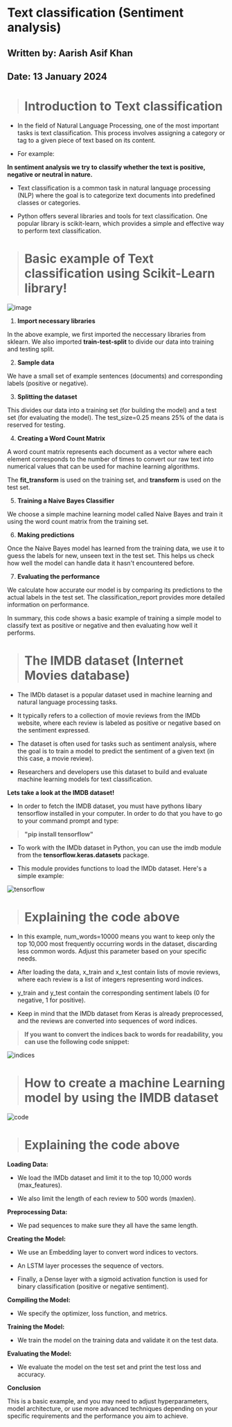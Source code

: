 # **Text classification (Sentiment analysis)**
## **Written by:** Aarish Asif Khan
## **Date:** 13 January 2024 

> # **Introduction to Text classification**

- In the field of Natural Language Processing, one of the most important tasks is text classification. This
process involves assigning a category or tag to a given piece of text based on its content. 

- For example:

**In sentiment analysis we try to classify whether the text is positive, negative or neutral in nature.**

- Text classification is a common task in natural language processing (NLP) where the goal is to categorize text documents into predefined classes or categories. 

- Python offers several libraries and tools for text classification. One popular library is scikit-learn, which provides a simple and effective way to perform text classification.

> # **Basic example of Text classification using Scikit-Learn library!**

![image](image.png)

1. **Import necessary libraries**

In the above example, we first imported the neccessary libraries from sklearn. We also imported **train-test-split** to divide our data into training and testing split.

2. **Sample data**

We have a small set of example sentences (documents) and corresponding labels (positive or negative).

3. **Splitting the dataset**

This divides our data into a training set (for building the model) and a test set (for evaluating the model). The test_size=0.25 means 25% of the data is reserved for testing.

4. **Creating a Word Count Matrix**

A word count matrix represents each document as a vector where each element corresponds to the number of times to convert our raw text into numerical values that can be used for machine learning algorithms. 

The **fit_transform** is used on the training set, and **transform** is used on the test set.

5. **Training a Naive Bayes Classifier**

We choose a simple machine learning model called Naive Bayes and train it using the word count matrix from the training set.

6. **Making predictions**

Once the Naive Bayes model has learned from the training data, we use it to guess the labels for new, unseen text in the test set. This helps us check how well the model can handle data it hasn't encountered before.

7. **Evaluating the performance**

We calculate how accurate our model is by comparing its predictions to the actual labels in the test set. The classification_report provides more detailed information on performance.

In summary, this code shows a basic example of training a simple model to classify text as positive or negative and then evaluating how well it performs.

> # **The IMDB dataset (Internet Movies database)**

- The IMDb dataset is a popular dataset used in machine learning and natural language processing tasks.
 
- It typically refers to a collection of movie reviews from the IMDb website, where each review is labeled as positive or negative based on the sentiment expressed.

- The dataset is often used for tasks such as sentiment analysis, where the goal is to train a model to predict the sentiment of a given text (in this case, a movie review). 

- Researchers and developers use this dataset to build and evaluate machine learning models for text classification.

**Lets take a look at the IMDB dataset!**

- In order to fetch the IMDB dataset, you must have pythons libary tensorflow installed in your computer. In order to do that you have to go to your command prompt and type:

> **"pip install tensorflow"**

- To work with the IMDb dataset in Python, you can use the imdb module from the **tensorflow.keras.datasets** package.

-  This module provides functions to load the IMDb dataset. Here's a simple example:

![tensorflow](image-1.png)

> # **Explaining the code above**


- In this example, num_words=10000 means you want to keep only the top 10,000 most frequently occurring words in the dataset, discarding less common words. Adjust this parameter based on your specific needs.

- After loading the data, x_train and x_test contain lists of movie reviews, where each review is a list of integers representing word indices.
 
- y_train and y_test contain the corresponding sentiment labels (0 for negative, 1 for positive).

- Keep in mind that the IMDb dataset from Keras is already preprocessed, and the reviews are converted into sequences of word indices.

> **If you want to convert the indices back to words for readability, you can use the following code snippet:**

![indices](image-2.png)

> # **How to create a machine Learning model by using the IMDB dataset**

![code](image-3.png)

> # **Explaining the code above**

**Loading Data:** 

* We load the IMDb dataset and limit it to the top 10,000 words (max_features). 

* We also limit the length of each review to 500 words (maxlen).

**Preprocessing Data:**

* We pad sequences to make sure they all have the same length.

**Creating the Model:**

* We use an Embedding layer to convert word indices to vectors.

* An LSTM layer processes the sequence of vectors.

* Finally, a Dense layer with a sigmoid activation function is used for binary classification (positive or negative sentiment).

**Compiling the Model:**

* We specify the optimizer, loss function, and metrics.

**Training the Model:**

* We train the model on the training data and validate it on the test data.

**Evaluating the Model:**

* We evaluate the model on the test set and print the test loss and accuracy.

**Conclusion**

This is a basic example, and you may need to adjust hyperparameters, model architecture, or use more advanced techniques depending on your specific requirements and the performance you aim to achieve.